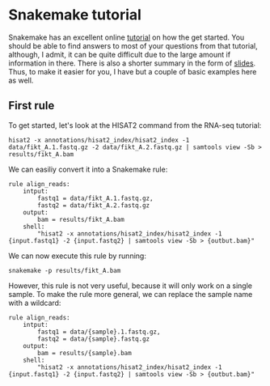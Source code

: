 # Snakemake tutorial
Snakemake has an excellent online [tutorial](https://snakemake.readthedocs.io/en/stable/tutorial/tutorial.html) on how the get started. You should be able to find answers to most of your questions from that tutorial, although, I admit, it can be quite difficult due to the large amount if information in there. There is also a shorter summary in the form of [slides](http://slides.com/johanneskoester/snakemake-tutorial-2016#/). Thus, to make it easier for you, I have but a couple of basic examples here as well.

## First rule
To get  started, let's look at the HISAT2 command from the RNA-seq tutorial:
	
	hisat2 -x annotations/hisat2_index/hisat2_index -1 data/fikt_A.1.fastq.gz -2 data/fikt_A.2.fastq.gz | samtools view -Sb > results/fikt_A.bam

We can easiliy convert it into a Snakemake rule:

	rule align_reads:
		intput:
			fastq1 = data/fikt_A.1.fastq.gz,
			fastq2 = data/fikt_A.2.fastq.gz
		output:
			bam = results/fikt_A.bam
		shell:
			"hisat2 -x annotations/hisat2_index/hisat2_index -1 {input.fastq1} -2 {input.fastq2} | samtools view -Sb > {outbut.bam}"

We can now execute this rule by running:

	snakemake -p results/fikt_A.bam


However, this rule is not very useful, because it will only work on a single sample. To make the rule more general, we can replace the sample name with a wildcard:

	rule align_reads:
		intput:
			fastq1 = data/{sample}.1.fastq.gz,
			fastq2 = data/{sample}.fastq.gz
		output:
			bam = results/{sample}.bam
		shell:
			"hisat2 -x annotations/hisat2_index/hisat2_index -1 {input.fastq1} -2 {input.fastq2} | samtools view -Sb > {outbut.bam}"
	
<!--stackedit_data:
eyJoaXN0b3J5IjpbLTEwODg4MjMzODldfQ==
-->